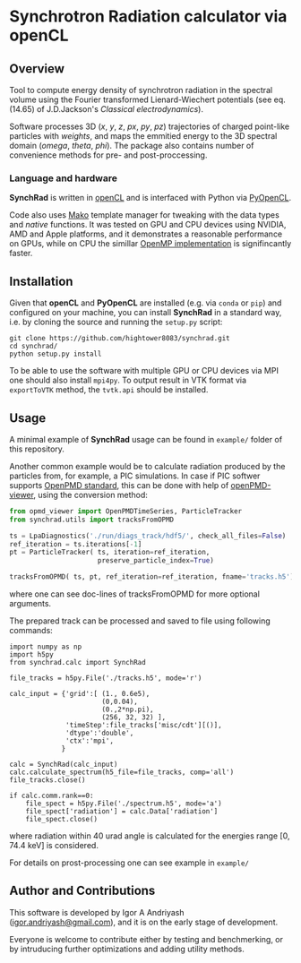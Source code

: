 # Synchrotron Radiation calculator via openCL


## Overview

Tool to compute energy density of synchrotron radiation in the spectral volume using the Fourier transformed Lienard-Wiechert potentials (see eq. (14.65) of J.D.Jackson's _Classical electrodynamics_). 

Software processes 3D (_x_, _y_, _z_, _px_, _py_, _pz_) trajectories of charged point-like particles with _weights_,  and maps the emmitied energy to the 3D spectral domain (_omega_, _theta_, _phi_). 
The package also contains number of convenience methods for pre- and post-proccessing.

### Language and hardware

**SynchRad** is written in [openCL](https://www.khronos.org/opencl) and is interfaced with Python via [PyOpenCL](https://mathema.tician.de/software/pyopencl). 

Code also uses [Mako](https://github.com/sqlalchemy/mako) template manager for tweaking with the data types and _native_ functions. It was tested on GPU and CPU devices using NVIDIA, AMD and Apple platforms, and 
it demonstrates a reasonable performance on GPUs, while on CPU the simillar [OpenMP implementation](https://github.com/hightower8083/chimera) is signifincantly faster.

## Installation

Given that **openCL** and **PyOpenCL** are installed (e.g. via `conda` or `pip`) and configured on your machine, you can install **SynchRad** in a standard way, i.e. by cloning the source 
and running the `setup.py` script:
```
git clone https://github.com/hightower8083/synchrad.git
cd synchrad/
python setup.py install
```

To be able to use the software with multiple GPU or CPU devices via MPI one should also install `mpi4py`. To output result in VTK format via `exportToVTK` method, the `tvtk.api` should be installed.

## Usage

A minimal example of **SynchRad** usage can be found in `example/` folder of this repository.  

Another common example would be to calculate radiation produced by the particles from, for example, a PIC simulations.
In case if PIC softwer supports [OpenPMD standard](http://www.openpmd.org/#/start), this can be done with help of [openPMD-viewer](https://github.com/openPMD/openPMD-viewer), using the conversion method:
```python
from opmd_viewer import OpenPMDTimeSeries, ParticleTracker
from synchrad.utils import tracksFromOPMD

ts = LpaDiagnostics('./run/diags_track/hdf5/', check_all_files=False)
ref_iteration = ts.iterations[-1]
pt = ParticleTracker( ts, iteration=ref_iteration, 
                      preserve_particle_index=True)

tracksFromOPMD( ts, pt, ref_iteration=ref_iteration, fname='tracks.h5')
```
where one can see doc-lines of tracksFromOPMD for more optional arguments.

The prepared track can be processed and saved to file using following commands:
```
import numpy as np
import h5py
from synchrad.calc import SynchRad

file_tracks = h5py.File('./tracks.h5', mode='r')

calc_input = {'grid':[ (1., 0.6e5),
                       (0,0.04),
                       (0.,2*np.pi),
                       (256, 32, 32) ],
              'timeStep':file_tracks['misc/cdt'][()],
              'dtype':'double',
              'ctx':'mpi',
             }

calc = SynchRad(calc_input)
calc.calculate_spectrum(h5_file=file_tracks, comp='all')
file_tracks.close()

if calc.comm.rank==0:
    file_spect = h5py.File('./spectrum.h5', mode='a')
    file_spect['radiation'] = calc.Data['radiation']
    file_spect.close()
```
where radiation within 40 urad angle is calculated for the energies range [0, 74.4 keV] is considered.

For details on prost-processing one can see example in `example/`


## Author and Contributions

This software is developed by Igor A Andriyash (igor.andriyash@gmail.com), and it is on the early stage of development.

Everyone is welcome to contribute either by testing and benchmerking, or by intruducing further optimizations and adding utility methods.
